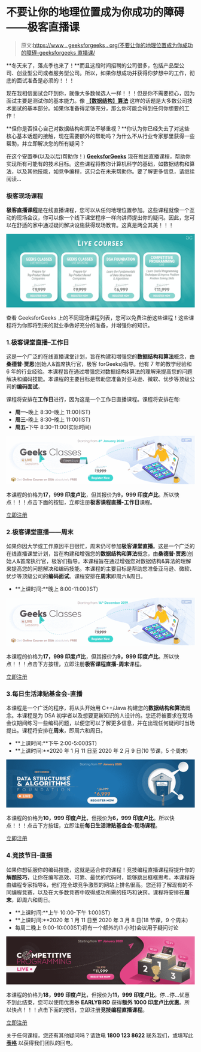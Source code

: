 # 不要让你的地理位置成为你成功的障碍——极客直播课

> 原文:[https://www . geeksforgeeks . org/不要让你的地理位置成为你成功的障碍-geeksforgeeks 直播课/](https://www.geeksforgeeks.org/dont-let-your-geographical-location-be-a-barrier-in-your-success-live-classes-by-geeksforgeeks/)

**冬天来了，落点季也来了！**而且这段时间招聘的公司很多，包括产品型公司、创业型公司或者服务型公司。所以，如果你想成功并获得你梦想中的工作，彻底的面试准备是必须的！！！

现在我相信面试会吓到你，就像大多数候选人一样！！！但是你不需要担心，因为面试主要是测试你的基本能力。像 **[【数据结构】](https://www.geeksforgeeks.org/data-structures/)[算法](https://www.geeksforgeeks.org/fundamentals-of-algorithms/)** 这样的话题是大多数公司技术面试的基本部分。如果你准备得足够充分，那么你可能会得到任何你想要的工作！

**但你是否担心自己对数据结构和算法不够重视？**你认为你已经失去了对这些核心基本话题的接触，现在需要额外的帮助吗？为什么不从行业专家那里获得一些帮助，并立即解决您的所有疑问？

在这个安置季(以及以后)帮助你！) [**GeeksforGeeks**](http://geeksforgeeks.org/) 现在推出直播课程，帮助你实现所有可能有的技术目标。这些课程将教你计算机科学的基础，如数据结构和算法，以及其他技能，如竞争编程，这只会在未来帮助你。要了解更多信息，请继续阅读…

### 极客现场课程

**极客直播课程**是在线直播课程，您可以从任何地理位置参加。这些课程就像一个互动的现场会议，你可以像一个线下课堂程序一样向讲师提出你的疑问。因此，您可以在舒适的家中通过疑问解决设施获得现场教育。这真是两全其美！！！

[![GeeksforGeeks-Live-Courses](img/7d2950103ed451698a741768d96ae6a7.png)](https://docs.google.com/forms/d/e/1FAIpQLSflT0YlXJ1QUpfF3uy6ivfAVdbgr43vjF9qeJz7aQU7OvGO_g/viewform)

查看 GeeksforGeeks 上的不同现场课程列表，您可以免费注册这些课程！这些课程将为你即将到来的就业季做好充分的准备，并增强你的知识。

### 1.极客课堂直播–工作日

这是一个广泛的在线直播课堂计划，旨在构建和增强您的**数据结构和算法**概念，由**桑德普·贾恩**(创始人&首席执行官，极客 forGeeks)指导。他有 7 年的教学经验和 6 年的行业经验。本课程旨在通过增强您对数据结构&算法的理解来提高您的问题解决和编码技能。本课程的主要目标是帮助您准备对亚马逊、微软、优步等顶级公司的**编码面试**。

课程将安排在**工作日**进行，因为这是一个工作日直播课程。课程将安排在每:

*   **周一**–晚上 8:30–晚上 11:00(IST)
*   **周三**–晚上 8:30–晚上 11:00(IST)
*   **周五**–下午 8:30–11:00(实际时间)

[![GeeksClasses-Live-Weekdays-Course](img/5c598fad9b72dda7ba2ec697c682a8ce.png)](https://practice.geeksforgeeks.org/courses/geeks-classes-live-weekdays)

本课程的价格为**17，999 印度卢比**，但其报价为**9，999 印度卢比**。所以快点！！！点击下面的按钮，立即注册**极客课程直播-工作日**课程。

[立即注册](https://practice.geeksforgeeks.org/courses/geeks-classes-live-weekdays)

### 2.极客课堂直播——周末

如果你因大学或工作原因平日很忙，周末仍可参加**极客课堂直播**。这是一个广泛的在线直播课堂计划，旨在构建和增强您的**数据结构和算法**概念，由**桑德普·贾恩**(创始人&首席执行官，极客们指导。本课程旨在通过增强您对数据结构&算法的理解来提高您的问题解决和编码技能。本课程的主要目标是帮助您准备亚马逊、微软、优步等顶级公司的**编码面试**。课程安排在**周末**即周六&周日。

*   **上课时间:**晚上 8:00-11:00(IST)

[![GeeksClasses-Live-Weekends-Course](img/7d107eae8d10ad9bdc6c34595ee6387a.png)](https://practice.geeksforgeeks.org/courses/geeks-classes-live)

本课程的价格为**17，999 印度卢比**，但其报价为**9，999 印度卢比**。所以快点！！！点击下方按钮，立即注册**极客课程直播-周末**课程。

[立即注册](https://practice.geeksforgeeks.org/courses/geeks-classes-live)

### 3.每日生活津贴基金会-直播

本课程是一个广泛的程序，将从头开始用 C++/Java 构建您的**数据结构和算法**概念。本课程是为 DSA 初学者以及想要更新知识的人设计的。您还将被要求在现场会议期间练习一些编码问题，以便您可以了解更多信息，并在出现任何疑问时当场提出。课程将安排在**周末**，即周六和周日。

*   **上课时间:**下午 2:00-5:00(IST)
*   **上课时间:**2020 年 1 月 11 日至 2020 年 2 月 9 日(10 节课，5 个周末)

[![DSA-Foundation-Live-Course](img/ea7fc27fd773ee35caf8cf51b23e34c2.png)](https://practice.geeksforgeeks.org/courses/dsa-foundation-live)

本课程的价格为**10，999 印度卢比**，但报价为**6，999 印度卢比**。所以快点！！！点击下方按钮，立即注册**每日生活津贴基金会-现场课程**。

[立即注册](https://practice.geeksforgeeks.org/courses/dsa-foundation-live)

### 4.竞技节目–直播

如果你想征服你的编码技能，这就是适合你的课程！竞技编程直播课程将提升你的**解题技巧**，让你在编写高效、可靠、最优的代码时，能够跳出框框思考。本课程将由编程专家指导&，他们在全球竞争激烈的网站上排名很高。您还将了解现有的不同编程竞赛，以及在大多数竞赛中取得成功所需的技巧和诀窍。课程将安排在**周末**，即周六和周日。

*   **上课时间:**上午 10:00-下午 1:00(IST)
*   **上课时间:**2020 年 1 月 11 日至 2020 年 3 月 8 日(18 节课，9 个周末)
*   每周二晚上 9:00-10:00(IST)将有一个额外的(1 小时)会议用于疑问讨论

[![Competitive-Programming-Live-Course](img/b70f0b9f0ebd1bbaea60aaa9ed303948.png)](https://practice.geeksforgeeks.org/courses/competitive-programming-live)

本课程的价格为**18，999 印度卢比**，但报价为**11，999 印度卢比**。停…停…优惠不到此结束，您可以使用优惠券 **EARLYBIRD** 获得**额外 1000 印度卢比优惠**。所以快点！！！点击下面的按钮，立即注册**竞技编程直播课程**。

[立即注册](https://practice.geeksforgeeks.org/courses/competitive-programming-live)

关于任何课程，您还有其他疑问吗？请致电 **1800 123 8622** 联系我们，或填写此 [**表格**](https://docs.google.com/forms/d/e/1FAIpQLSflT0YlXJ1QUpfF3uy6ivfAVdbgr43vjF9qeJz7aQU7OvGO_g/viewform) 以获得我们团队的回电。
